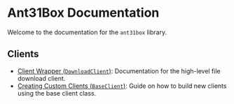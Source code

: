 # Ant31Box Documentation

Welcome to the documentation for the `ant31box` library.

## Clients

*   [Client Wrapper (`DownloadClient`)](./client.md): Documentation for the high-level file download client.
*   [Creating Custom Clients (`BaseClient`)](./clientbase.md): Guide on how to build new clients using the base client class.

